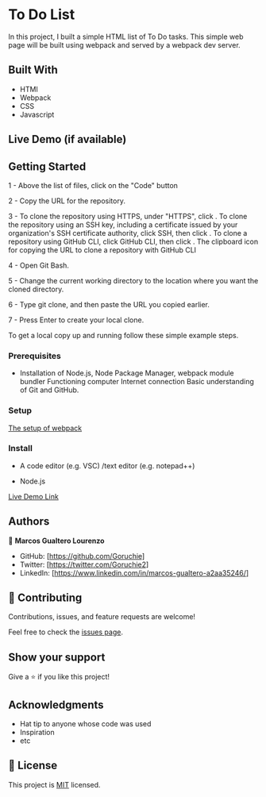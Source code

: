 # To Do List

In this project, I built a simple HTML list of To Do tasks. This simple web page will be built using webpack and served by a webpack dev server.


## Built With

- HTMl
- Webpack
- CSS
- Javascript

## Live Demo (if available)

## Getting Started

1 - Above the list of files, click on the "Code" button

2 - Copy the URL for the repository.

3 - To clone the repository using HTTPS, under "HTTPS", click . To clone the repository using an SSH key, including a certificate issued by your organization's SSH certificate authority, click SSH, then click . To clone a repository using GitHub CLI, click GitHub CLI, then click . The clipboard icon for copying the URL to clone a repository with GitHub CLI

4 - Open Git Bash.

5 - Change the current working directory to the location where you want the cloned directory.

6 - Type git clone, and then paste the URL you copied earlier.

7 - Press Enter to create your local clone.

To get a local copy up and running follow these simple example steps.

### Prerequisites
- Installation of Node.js, Node Package Manager, webpack module bundler
Functioning computer Internet connection Basic understanding of Git and GitHub.

### Setup
[The setup of webpack](https://webpack.js.org/guides/getting-started/)

### Install

- A code editor (e.g. VSC) /text editor (e.g. notepad++)

- Node.js

[Live Demo Link](https://livedemo.com)

## Authors

👤 **Marcos Gualtero Lourenzo**

- GitHub: [https://github.com/Goruchie]
- Twitter: [https://twitter.com/Goruchie2]
- LinkedIn: [https://www.linkedin.com/in/marcos-gualtero-a2aa35246/]

## 🤝 Contributing

Contributions, issues, and feature requests are welcome!

Feel free to check the [issues page](../../issues/).

## Show your support

Give a ⭐️ if you like this project!

## Acknowledgments

- Hat tip to anyone whose code was used
- Inspiration
- etc

## 📝 License

This project is [MIT](./LICENSE) licensed.